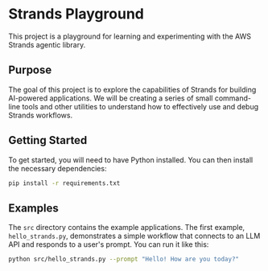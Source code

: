 # Strands Playground

This project is a playground for learning and experimenting with the AWS Strands agentic library.

## Purpose

The goal of this project is to explore the capabilities of Strands for building AI-powered applications. We will be creating a series of small command-line tools and other utilities to understand how to effectively use and debug Strands workflows.

## Getting Started

To get started, you will need to have Python installed. You can then install the necessary dependencies:

```bash
pip install -r requirements.txt
```

## Examples

The `src` directory contains the example applications. The first example, `hello_strands.py`, demonstrates a simple workflow that connects to an LLM API and responds to a user's prompt. You can run it like this:

```bash
python src/hello_strands.py --prompt "Hello! How are you today?"
```